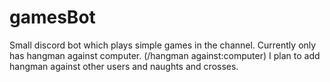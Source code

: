 # gamesBot
Small discord bot which plays simple games in the channel.
Currently only has hangman against computer. (/hangman against:computer)
I plan to add hangman against other users and naughts and crosses.
